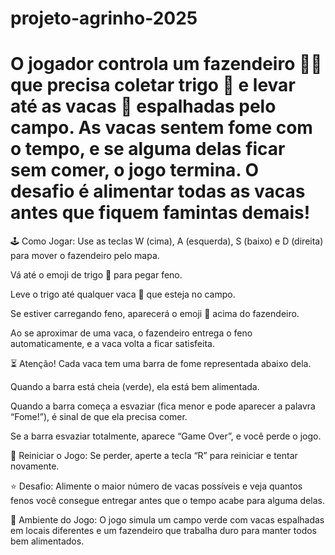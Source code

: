 # projeto-agrinho-2025
# O jogador controla um fazendeiro 👨‍🌾 que precisa coletar trigo 🌾 e levar até as vacas 🐄 espalhadas pelo campo. As vacas sentem fome com o tempo, e se alguma delas ficar sem comer, o jogo termina. O desafio é alimentar todas as vacas antes que fiquem famintas demais!

🕹️ Como Jogar:
Use as teclas W (cima), A (esquerda), S (baixo) e D (direita) para mover o fazendeiro pelo mapa.

Vá até o emoji de trigo 🌾 para pegar feno.

Leve o trigo até qualquer vaca 🐄 que esteja no campo.

Se estiver carregando feno, aparecerá o emoji 🌾 acima do fazendeiro.

Ao se aproximar de uma vaca, o fazendeiro entrega o feno automaticamente, e a vaca volta a ficar satisfeita.

⏳ Atenção!
Cada vaca tem uma barra de fome representada abaixo dela.

Quando a barra está cheia (verde), ela está bem alimentada.

Quando a barra começa a esvaziar (fica menor e pode aparecer a palavra “Fome!”), é sinal de que ela precisa comer.

Se a barra esvaziar totalmente, aparece “Game Over”, e você perde o jogo.

🔁 Reiniciar o Jogo:
Se perder, aperte a tecla “R” para reiniciar e tentar novamente.

⭐ Desafio:
Alimente o maior número de vacas possíveis e veja quantos fenos você consegue entregar antes que o tempo acabe para alguma delas.

🎨 Ambiente do Jogo:
O jogo simula um campo verde com vacas espalhadas em locais diferentes e um fazendeiro que trabalha duro para manter todos bem alimentados.

